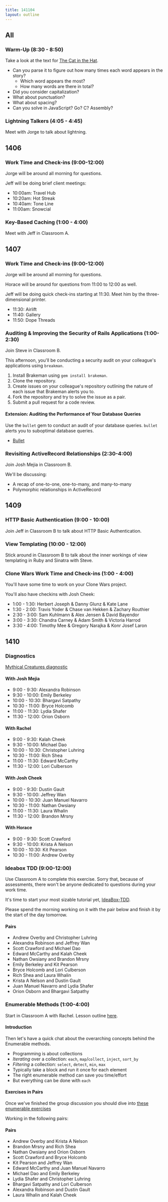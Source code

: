 ```yaml
---
title: 141104
layout: outline
---
```


## All

### Warm-Up (8:30 - 8:50)

Take a look at the text for [The Cat in the Hat](https://gist.github.com/stevekinney/d60c17fdcfb258f6d416).

* Can you parse it to figure out how many times each word appears in the story?
  * Which word appears the most?
  * How many words are there in total?
* Did you consider capitalization?
* What about punctuation?
* What about spacing?
* Can you solve in JavaScript? Go? C? Assembly?

### Lightning Talkers (4:05 - 4:45)

Meet with Jorge to talk about lightning.

## 1406

### Work Time and Check-ins (9:00-12:00)

Jorge will be around all morning for questions.

Jeff will be doing brief client meetings:

* 10:00am: Travel Hub
* 10:20am: Hot Streak
* 10:40am: Tone Line
* 11:00am: Snowcial

### Key-Based Caching (1:00 - 4:00)

Meet with Jeff in Classroom A.

## 1407

### Work Time and Check-ins (9:00-12:00)

Jorge will be around all morning for questions.

Horace will be around for questions from 11:00 to 12:00 as well.

Jeff will be doing quick check-ins starting at 11:30. Meet him by the three-dimensional printer.

* 11:30: Airlift
* 11:40: Gallery 
* 11:50: Dope Threads

### Auditing & Improving the Security of Rails Applications (1:00-2:30)

Join Steve in Classroom B.

This afternoon, you'll be conducting a security audit on your colleague's applications using `breakman`.

1. Install Brakeman using `gem install brakeman`.
2. Clone the repository.
3. Create issues on your colleague's repository outlining the nature of each issue that Brakeman alerts you to.
4. Fork the repository and try to solve the issue as a pair.
5. Submit a pull request for a code review.

#### Extension: Auditing the Performance of Your Database Queries

Use the `bullet` gem to conduct an audit of your database queries. `bullet` alerts you to suboptimal database queries.

* [Bullet](https://github.com/flyerhzm/bullet)

### Revisiting ActiveRecord Relationships (2:30-4:00)

Join Josh Mejia in Classroom B.

We'll be discussing:

* A recap of one-to-one, one-to-many, and many-to-many
* Polymorphic relationships in ActiveRecord

## 1409

### HTTP Basic Authentication (9:00 - 10:00)

Join Jeff in Classroom B to talk about HTTP Basic Authentication.

### View Templating (10:00 - 12:00)

Stick around in Classroom B to talk about the inner workings of view templating in Ruby and Sinatra with Steve.

### Clone Wars Work Time and Check-ins (1:00 - 4:00)

You'll have some time to work on your Clone Wars project.

You'll also have checkins with Josh Cheek:

* 1:00 - 1:30: Herbert Joseph & Danny Glunz & Kate Lane
* 1:30 - 2:00: Travis Yoder & Chase van Hekken & Zachary Routhier
* 2:30 - 3:00: Sam Kuhlmann & Alex Jensen & David Bayendor
* 3:00 - 3:30: Chandra Carney & Adam Smith & Victoria Harrod
* 3:30 - 4:00: Timothy Mee & Gregory Narajka & Konr Josef Laron

## 1410

### Diagnostics

[Mythical Creatures diagnostic](http://tutorials.jumpstartlab.com/academy/assessments/mythical_creatures.html)

#### With Josh Mejia

* 9:00 - 9:30: Alexandra Robinson
* 9:30 - 10:00: Emily Berkeley
* 10:00 - 10:30: Bhargavi Satpathy
* 10:30 - 11:00: Bryce Holcomb
* 11:00 - 11:30: Lydia Shafer
* 11:30 - 12:00: Orion Osborn

#### With Rachel

* 9:00 - 9:30: Kalah Cheek
* 9:30 - 10:00: Michael Dao
* 10:00 - 10:30: Christopher Luhring
* 10:30 - 11:00: Rich Shea
* 11:00 - 11:30: Edward McCarthy
* 11:30 - 12:00: Lori Culberson

#### With Josh Cheek

* 9:00 - 9:30: Dustin Gault
* 9:30 - 10:00: Jeffrey Wan
* 10:00 - 10:30: Juan Manuel Navarro
* 10:30 - 11:00: Nathan Owsiany
* 11:00 - 11:30: Laura Whalin
* 11:30 - 12:00: Brandon Mrsny

#### With Horace

* 9:00 - 9:30: Scott Crawford
* 9:30 - 10:00: Krista A Nelson
* 10:00 - 10:30: Kit Pearson
* 10:30 - 11:00: Andrew Overby

### Ideabox TDD (9:00-12:00)

Use Classroom A to complete this exercise. Sorry that, because of assessments,
there won't be anyone dedicated to questions during your work time.

It's time to start your most sizable tutorial yet,
[IdeaBox-TDD](http://tutorials.jumpstartlab.com/academy/workshops/ideabox/tdd_minitest.html).

Please spend the morning working on it with the pair below and finish it by
the start of the day tomorrow.

#### Pairs

* Andrew Overby and Christopher Luhring
* Alexandra Robinson and Jeffrey Wan
* Scott Crawford and Michael Dao
* Edward McCarthy and Kalah Cheek
* Nathan Owsiany and Brandon Mrsny
* Emily Berkeley and Kit Pearson
* Bryce Holcomb and Lori Culberson
* Rich Shea and Laura Whalin
* Krista A Nelson and Dustin Gault
* Juan Manuel Navarro and Lydia Shafer
* Orion Osborn and Bhargavi Satpathy

### Enumerable Methods (1:00-4:00)

Start in Classroom A with Rachel. Lesson outline [here](https://github.com/turingschool/lesson_plans/blob/master/ruby_01-object_oriented_programming_with_ruby/enumerable_methods.markdown). 

#### Introduction

Then let's have a quick chat about the overarching concepts behind the Enumerable methods.

* Programming is about collections
* *Iterating* over a collection: `each`, `map`/`collect`, `inject`, `sort_by`
* *Filtering* a collection: `select`, `detect`, `min`, `max`
* Typically take a block and run it once for each element
* The right enumerable method can save you time/effort
* But everything can be done with `each`

#### Exercises in Pairs

Once we've finished the group discussion you should dive into
[these enumerable exercises](https://github.com/JumpstartLab/enums-exercises)

Working in the following pairs:

#### Pairs

* Andrew Overby and Krista A Nelson
* Brandon Mrsny and Rich Shea
* Nathan Owsiany and Orion Osborn
* Scott Crawford and Bryce Holcomb
* Kit Pearson and Jeffrey Wan
* Edward McCarthy and Juan Manuel Navarro
* Michael Dao and Emily Berkeley
* Lydia Shafer and Christopher Luhring
* Bhargavi Satpathy and Lori Culberson
* Alexandra Robinson and Dustin Gault
* Laura Whalin and Kalah Cheek
